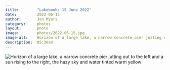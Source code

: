 ```yaml
---
title:        "Lakebook: 15 June 2022"
date:         2022-06-15
author:       Jen Myers
category:     photos
layout:       photo
image:        photos/2022-06-15.jpg
image-alt:    Horizon of a large lake, a narrow concrete pier jutting out to the left and a sun rising to the right, the hazy sky and water tinted warm yellow
description:  05:36am
---
```


<div><img alt="Horizon of a large lake, a narrow concrete pier jutting out to the left and a sun rising to the right, the hazy sky and water tinted warm yellow" src="{{ site.baseurl }}/images/photos/2022-06-15.jpg" /></div>
